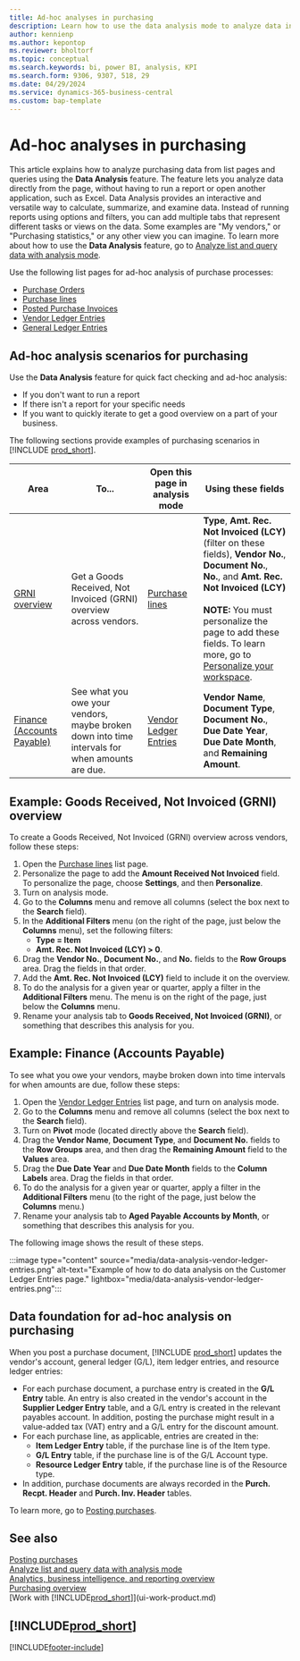 ```yaml
---
title: Ad-hoc analyses in purchasing
description: Learn how to use the data analysis mode to analyze data in purchasing.
author: kennienp
ms.author: kepontop
ms.reviewer: bholtorf
ms.topic: conceptual
ms.search.keywords: bi, power BI, analysis, KPI
ms.search.form: 9306, 9307, 518, 29
ms.date: 04/29/2024
ms.service: dynamics-365-business-central
ms.custom: bap-template
---
```


# Ad-hoc analyses in purchasing

This article explains how to analyze purchasing data from list pages and queries using the **Data Analysis** feature. The feature lets you analyze data directly from the page, without having to run a report or open another application, such as Excel. Data Analysis provides an interactive and versatile way to calculate, summarize, and examine data. Instead of running reports using options and filters, you can add multiple tabs that represent different tasks or views on the data. Some examples are "My vendors," or "Purchasing statistics," or any other view you can imagine. To learn more about how to use the **Data Analysis** feature, go to [Analyze list and query data with analysis mode](analysis-mode.md).

Use the following list pages for ad-hoc analysis of purchase processes:

- [Purchase Orders](https://businesscentral.dynamics.com/?page=9307)
- [Purchase lines](https://businesscentral.dynamics.com/?page=518)
- [Posted Purchase Invoices](https://businesscentral.dynamics.com/?page=146)
- [Vendor Ledger Entries](https://businesscentral.dynamics.com/?page=29)
- [General Ledger Entries](https://businesscentral.dynamics.com/?page=20)

## Ad-hoc analysis scenarios for purchasing

Use the **Data Analysis** feature for quick fact checking and ad-hoc analysis:

- If you don't want to run a report
- If there isn't a report for your specific needs
- If you want to quickly iterate to get a good overview on a part of your business.

The following sections provide examples of purchasing scenarios in [!INCLUDE [prod_short](includes/prod_short.md)].

| Area | To... | Open this page in analysis mode | Using these fields |
| ---- | ----- | ------------------------------- |------------------- |
| [GRNI overview](#example-goods-received-not-invoiced-grni-overview) | Get a Goods Received, Not Invoiced (GRNI) overview across vendors. | [Purchase lines](https://businesscentral.dynamics.com/?page=518) | **Type**, **Amt. Rec. Not Invoiced (LCY)** (filter on these fields), **Vendor No.**, **Document No.**, **No.**, and **Amt. Rec. Not Invoiced (LCY)** <br><br> **NOTE:** You must personalize the page to add these fields. To learn more, go to [Personalize your workspace](ui-personalization-user.md). | 
| [Finance (Accounts Payable)](#example-finance-accounts-payable) | See what you owe your vendors, maybe broken down into time intervals for when amounts are due. | [Vendor Ledger Entries](https://businesscentral.dynamics.com/?page=29) | **Vendor Name**, **Document Type**, **Document No.**, **Due Date Year**, **Due Date Month**, and **Remaining Amount**. |
 

## Example: Goods Received, Not Invoiced (GRNI) overview

To create a Goods Received, Not Invoiced (GRNI) overview across vendors, follow these steps:
 
1. Open the [Purchase lines](https://businesscentral.dynamics.com/?page=518) list page.
1. Personalize the page to add the **Amount Received Not Invoiced** field. To personalize the page, choose **Settings**, and then **Personalize**.
1. Turn on analysis mode.
1. Go to the **Columns** menu and remove all columns (select the box next to the **Search** field).
1. In the **Additional Filters** menu (on the right of the page, just below the **Columns** menu), set the following filters:
    - **Type = Item**
    - **Amt. Rec. Not Invoiced (LCY) > 0**. 
1. Drag the **Vendor No.**, **Document No.**, and **No.** fields to the **Row Groups** area. Drag the fields in that order.
1. Add the **Amt. Rec. Not Invoiced (LCY)** field to include it on the overview.
1. To do the analysis for a given year or quarter, apply a filter in the **Additional Filters** menu. The menu is on the right of the page, just below the **Columns** menu.
1. Rename your analysis tab to **Goods Received, Not Invoiced (GRNI)**, or something that describes this analysis for you.


## Example: Finance (Accounts Payable)

To see what you owe your vendors, maybe broken down into time intervals for when amounts are due, follow these steps:

1. Open the [Vendor Ledger Entries](https://businesscentral.dynamics.com/?page=29) list page, and turn on analysis mode.
1. Go to the **Columns** menu and remove all columns (select the box next to the **Search** field).
1. Turn on **Pivot** mode (located directly above the **Search** field).
1. Drag the **Vendor Name**, **Document Type**, and **Document No.** fields to the **Row Groups** area, and then drag the **Remaining Amount** field to the **Values** area.
1. Drag the **Due Date Year** and **Due Date Month** fields to the **Column Labels** area. Drag the fields in that order.
1. To do the analysis for a given year or quarter, apply a filter in the **Additional Filters** menu (to the right of the page, just below the **Columns** menu.)
1. Rename your analysis tab to **Aged Payable Accounts by Month**, or something that describes this analysis for you.

The following image shows the result of these steps.

:::image type="content" source="media/data-analysis-vendor-ledger-entries.png" alt-text="Example of how to do data analysis on the Customer Ledger Entries page." lightbox="media/data-analysis-vendor-ledger-entries.png":::


## Data foundation for ad-hoc analysis on purchasing

When you post a purchase document, [!INCLUDE [prod_short](includes/prod_short.md)] updates the vendor's account, general ledger (G/L), item ledger entries, and resource ledger entries:

- For each purchase document, a purchase entry is created in the **G/L Entry** table. An entry is also created in the vendor's account in the **Supplier Ledger Entry** table, and a G/L entry is created in the relevant payables account. In addition, posting the purchase might result in a value-added tax (VAT) entry and a G/L entry for the discount amount.
- For each purchase line, as applicable, entries are created in the:
  - **Item Ledger Entry** table, if the purchase line is of the Item type.
  - **G/L Entry** table, if the purchase line is of the G/L Account type.
  - **Resource Ledger Entry** table, if the purchase line is of the Resource type.
- In addition, purchase documents are always recorded in the **Purch. Recpt. Header** and **Purch. Inv. Header** tables.

To learn more, go to [Posting purchases](purchasing-how-record-purchases.md#posting-purchases).


## See also

[Posting purchases](purchasing-how-record-purchases.md#posting-purchases)  
[Analyze list and query data with analysis mode](analysis-mode.md)  
[Analytics, business intelligence, and reporting overview](reports-bi-reporting.md)  
[Purchasing overview](purchasing-manage-purchasing.md)  
[Work with [!INCLUDE[prod_short](includes/prod_short.md)]](ui-work-product.md)  

## [!INCLUDE[prod_short](includes/free_trial_md.md)]  

[!INCLUDE[footer-include](includes/footer-banner.md)]
